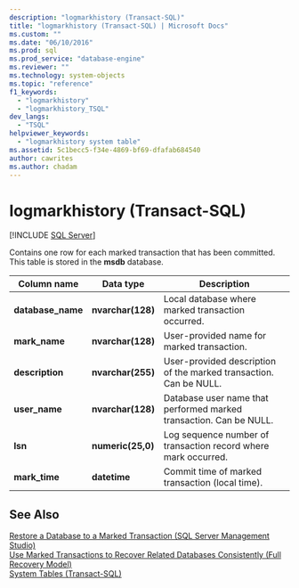 ```yaml
---
description: "logmarkhistory (Transact-SQL)"
title: "logmarkhistory (Transact-SQL) | Microsoft Docs"
ms.custom: ""
ms.date: "06/10/2016"
ms.prod: sql
ms.prod_service: "database-engine"
ms.reviewer: ""
ms.technology: system-objects
ms.topic: "reference"
f1_keywords: 
  - "logmarkhistory"
  - "logmarkhistory_TSQL"
dev_langs: 
  - "TSQL"
helpviewer_keywords: 
  - "logmarkhistory system table"
ms.assetid: 5c1becc5-f34e-4869-bf69-dfafab684540
author: cawrites
ms.author: chadam
---
```

# logmarkhistory (Transact-SQL)
[!INCLUDE [SQL Server](../../includes/applies-to-version/sqlserver.md)]

  Contains one row for each marked transaction that has been committed. This table is stored in the **msdb** database.  
  

|Column name|Data type|Description|  
|-----------------|---------------|-----------------|  
|**database_name**|**nvarchar(128)**|Local database where marked transaction occurred.|  
|**mark_name**|**nvarchar(128)**|User-provided name for marked transaction.|  
|**description**|**nvarchar(255)**|User-provided description of the marked transaction. Can be NULL.|  
|**user_name**|**nvarchar(128)**|Database user name that performed marked transaction. Can be NULL.|  
|**lsn**|**numeric(25,0)**|Log sequence number of transaction record where mark occurred.|  
|**mark_time**|**datetime**|Commit time of marked transaction (local time).|  
  
## See Also  
 [Restore a Database to a Marked Transaction &#40;SQL Server Management Studio&#41;](../../relational-databases/backup-restore/restore-a-database-to-a-marked-transaction-sql-server-management-studio.md)   
 [Use Marked Transactions to Recover Related Databases Consistently &#40;Full Recovery Model&#41;](../../relational-databases/backup-restore/use-marked-transactions-to-recover-related-databases-consistently.md)   
 [System Tables &#40;Transact-SQL&#41;](../../relational-databases/system-tables/system-tables-transact-sql.md)  
  
  
